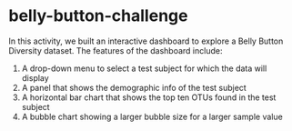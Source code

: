 # belly-button-challenge
In this activity, we built an interactive dashboard to explore a Belly Button Diversity dataset. The features of the dashboard include:
1.	A drop-down menu to select a test subject for which the data will display
2.	A panel that shows the demographic info of the test subject
3.	A horizontal bar chart that shows the top ten OTUs found in the test subject
4.	A bubble chart showing a larger bubble size for a larger sample value
